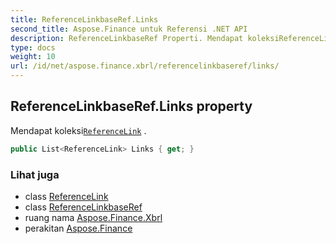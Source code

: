 ```yaml
---
title: ReferenceLinkbaseRef.Links
second_title: Aspose.Finance untuk Referensi .NET API
description: ReferenceLinkbaseRef Properti. Mendapat koleksiReferenceLink .
type: docs
weight: 10
url: /id/net/aspose.finance.xbrl/referencelinkbaseref/links/
---
```

## ReferenceLinkbaseRef.Links property

Mendapat koleksi[`ReferenceLink`](../../referencelink/) .

```csharp
public List<ReferenceLink> Links { get; }
```

### Lihat juga

* class [ReferenceLink](../../referencelink/)
* class [ReferenceLinkbaseRef](../)
* ruang nama [Aspose.Finance.Xbrl](../../referencelinkbaseref/)
* perakitan [Aspose.Finance](../../../)


